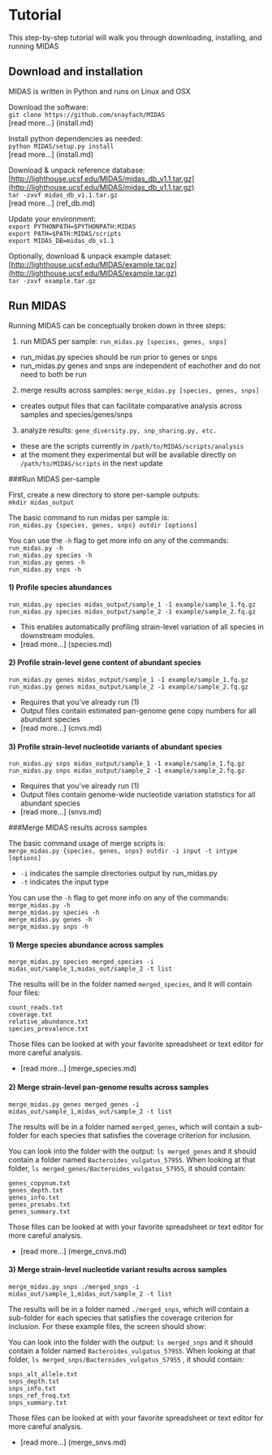 # Tutorial

This step-by-step tutorial will walk you through downloading, installing, and running MIDAS

## Download and installation
MIDAS is written in Python and runs on Linux and OSX  

Download the software:  
`git clone https://github.com/snayfach/MIDAS`  
[read more...] (install.md)

Install python dependencies as needed:  
`python MIDAS/setup.py install`  
[read more...] (install.md)

Download & unpack reference database:  
[http://lighthouse.ucsf.edu/MIDAS/midas_db_v1.1.tar.gz](http://lighthouse.ucsf.edu/MIDAS/midas_db_v1.1.tar.gz)  
`tar -zxvf midas_db_v1.1.tar.gz`  
[read more...] (ref_db.md)

Update your environment:  
`export PYTHONPATH=$PYTHONPATH:MIDAS`  
`export PATH=$PATH:MIDAS/scripts`   
`export MIDAS_DB=midas_db_v1.1`  

Optionally, download & unpack example dataset:  
[http://lighthouse.ucsf.edu/MIDAS/example.tar.gz](http://lighthouse.ucsf.edu/MIDAS/example.tar.gz)  
`tar -zxvf example.tar.gz`


## Run MIDAS

Running MIDAS can be conceptually broken down in three steps:  
1) run MIDAS per sample: `run_midas.py [species, genes, snps]`  
* run_midas.py species should be run prior to genes or snps  
* run_midas.py genes and snps are independent of eachother and do not need to both be run  

2) merge results across samples: `merge_midas.py [species, genes, snps]`  
* creates output files that can facilitate comparative analysis across samples and species/genes/snps  

3) analyze results: `gene_diversity.py, snp_sharing.py, etc.`  
* these are the scripts currently in `/path/to/MIDAS/scripts/analysis`  
* at the moment they experimental but will be available directly on `/path/to/MIDAS/scripts` in the next update

###Run MIDAS per-sample

First, create a new directory to store per-sample outputs:  
`mkdir midas_output`  

The basic command to run midas per sample is:  
 `run_midas.py {species, genes, snps} outdir [options]`
 
You can use the `-h` flag to get more info on any of the commands:  
`run_midas.py -h`  
`run_midas.py species -h`  
`run_midas.py genes -h`  
`run_midas.py snps -h`   

#### 1) Profile species abundances
`run_midas.py species midas_output/sample_1 -1 example/sample_1.fq.gz`  
`run_midas.py species midas_output/sample_2 -1 example/sample_2.fq.gz`

* This enables automatically profiling strain-level variation of all species in downstream modules. 
* [read more...] (species.md)

#### 2) Profile strain-level gene content of abundant species  
`run_midas.py genes midas_output/sample_1 -1 example/sample_1.fq.gz`  
`run_midas.py genes midas_output/sample_2 -1 example/sample_2.fq.gz` 

* Requires that you've already run (1)
* Output files contain estimated pan-genome gene copy numbers for all abundant species 
* [read more...] (cnvs.md)

#### 3) Profile strain-level nucleotide variants of abundant species
`run_midas.py snps midas_output/sample_1 -1 example/sample_1.fq.gz`  
`run_midas.py snps midas_output/sample_2 -1 example/sample_2.fq.gz` 

* Requires that you've already run (1)  
* Output files contain genome-wide nucleotide variation statistics for all abundant species 
* [read more...] (snvs.md)


###Merge MIDAS results across samples

The basic command usage of merge scripts is:  
 `merge_midas.py {species, genes, snps} outdir -i input -t intype [options]`

* `-i` indicates the sample directories output by run_midas.py  
* `-t` indicates the input type

You can use the `-h` flag to get more info on any of the commands:  
`merge_midas.py -h`  
`merge_midas.py species -h`  
`merge_midas.py genes -h`  
`merge_midas.py snps -h`   


#### 1) Merge species abundance across samples 

`merge_midas.py species merged_species -i midas_out/sample_1,midas_out/sample_2 -t list`     

The results will be in the folder named `merged_species`, and it will contain four files:  
```
count_reads.txt  
coverage.txt  
relative_abundance.txt  
species_prevalence.txt  
```
Those files can be looked at with your favorite spreadsheet or text editor for more careful analysis.

* [read more...] (merge_species.md)

#### 2) Merge strain-level pan-genome results across samples 
`merge_midas.py genes merged_genes -i midas_out/sample_1,midas_out/sample_2 -t list`  

The results will be in a folder named `merged_genes`, which will contain a sub-folder for each species that satisfies the coverage criterion for inclusion.

You can look into the folder with the output:
`ls merged_genes`
and it should contain a folder named `Bacteroides_vulgatus_57955`.
When looking at that folder, `ls merged_genes/Bacteroides_vulgatus_57955`, it should contain:  
```
genes_copynum.txt
genes_depth.txt
genes_info.txt
genes_presabs.txt
genes_summary.txt
```
Those files can be looked at with your favorite spreadsheet or text editor for more careful analysis.

* [read more...] (merge_cnvs.md)

#### 3) Merge strain-level nucleotide variant results across samples  
`merge_midas.py snps ./merged_snps -i midas_out/sample_1,midas_out/sample_2 -t list`    

The results will be in a folder named `./merged_snps`, which will contain a sub-folder for each species that satisfies the coverage criterion for inclusion.
For these example files, the screen should show:

You can look into the folder with the output:
`ls merged_snps`
and it should contain a folder named `Bacteroides_vulgatus_57955`.
When looking at that folder, `ls merged_snps/Bacteroides_vulgatus_57955` , it should contain:  
```
snps_alt_allele.txt  
snps_depth.txt  
snps_info.txt  
snps_ref_freq.txt  
snps_summary.txt
```
Those files can be looked at with your favorite spreadsheet or text editor for more careful analysis.

* [read more...] (merge_snvs.md)

